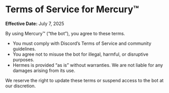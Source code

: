 # Terms of Service for Mercury™

**Effective Date:** July 7, 2025

By using Mercury™ (“the bot”), you agree to these terms.

- You must comply with Discord’s Terms of Service and community guidelines.
- You agree not to misuse the bot for illegal, harmful, or disruptive purposes.
- Hermes is provided “as is” without warranties. We are not liable for any damages arising from its use.

We reserve the right to update these terms or suspend access to the bot at our discretion.
